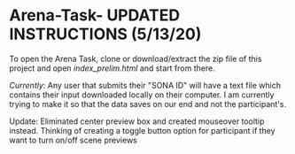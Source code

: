 # Arena-Task- UPDATED INSTRUCTIONS (5/13/20)
To open the Arena Task, clone or download/extract the zip file of this project and open *index_prelim.html* and start from there.

*Currently*: Any user that submits their "SONA ID" will have a text file which contains their input downloaded locally on their computer. I am currently trying to make it so that the data saves on our end and not the participant's.

Update: Eliminated center preview box and created mouseover tooltip instead. Thinking of creating a toggle button option for participant if they want to turn on/off scene previews